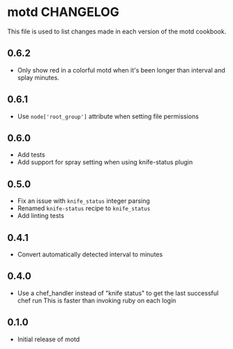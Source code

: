motd CHANGELOG
=====================

This file is used to list changes made in each version of the motd cookbook.

0.6.2
-----

- Only show red in a colorful motd when it's been longer than interval and splay minutes.

0.6.1
-----

- Use `node['root_group']` attribute when setting file permissions

0.6.0
-----

- Add tests
- Add support for spray setting when using knife-status plugin

0.5.0
-----

- Fix an issue with `knife_status` integer parsing
- Renamed `knife-status` recipe to `knife_status`
- Add linting tests

0.4.1
-----

- Convert automatically detected interval to minutes

0.4.0
-----

- Use a chef\_handler instead of "knife status" to get the last successful chef run
  This is faster than invoking ruby on each login

0.1.0
-----
- Initial release of motd
